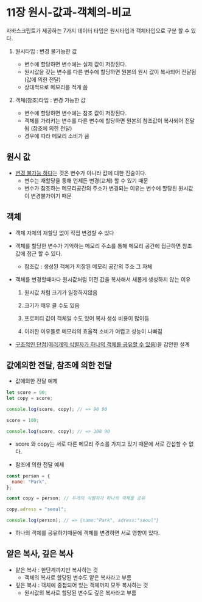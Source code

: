 # 11장 원시-값과-객체의-비교

자바스크립트가 제공하는 7가지 데이터 타입은 원시타입과 객체타입으로 구분 할 수 있다.

1. 원시타입 : 변경 불가능한 값

   - 변수에 할당하면 변수에는 실제 값이 저장된다.
   - 원시값을 갖는 변수를 다른 변수에 할당하면 원본의 원시 값이 복사되어 전달됨 (값에 의한 전달)
   - 상대적으로 메모리를 적게 씀

1. 객체(참조)타입 : 변경 가능한 값

   - 변수에 할당하면 변수에는 참조 값이 저장된다.
   - 객체를 가리키는 변수를 다른 변수에 할당하면 원본의 참조값이 복사되어 전달됨 (참조에 의한 전달)
   - 경우에 따라 메모리 소비가 큼

## 원시 값

- [변경 불가능 하다](#11장-원시-값과-객체의-비교)는 것은 변수가 아니라 값에 대한 진술이다.
  - 변수는 재할당을 퉁해 언제든 변경(교체) 할 수 있기 때문
  - 변수가 참조하는 메모리공간의 주소가 변경되는 이유는 변수에 할당된 원시값이 변경불가이기 때문

## 객체

- 객체 자체의 재할당 없이 직접 변경할 수 있다
- 객체를 할당한 변수가 기억하는 메모리 주소를 통해 메모리 공간에 접근하면 참조 값에 접근 할 수 있다.

  - 참조값 : 생성된 객체가 저장된 메모리 공간의 주소 그 자체

- 객체를 변경할때마다 원시값처럼 이전 값을 복사해서 새롭게 생성하지 않는 이유

  1. 원시값 처럼 크기가 일정하지않음

  1. 크기가 매우 클 수도 있음

  1. 프로퍼티 값이 객체일 수도 있어 복사 생성 비용이 많이듬

  1. 이러한 이유들로 메모리의 효율적 소비가 어렵고 성능이 나빠짐

- [구조적인 단점(여러개의 식별자가 하나의 객체를 공유할 수 있음)](#값에의한-전달-참조에-의한-전달)을 감안한 설계

## 값에의한 전달, 참조에 의한 전달

- 값에의한 전달 예제

```js
let score = 90;
let copy = score;

console.log(score, copy); // => 90 90

score = 100;

console.log(score, copy); // => 100 90
```

- score 와 copy는 서로 다른 메모리 주소를 가지고 있기 때문에 서로 간섭할 수 없다.

- 참조에 의한 전달 예제

```js
const person = {
  name: "Park",
};

const copy = person; // 두개의 식별자가 하나의 객체를 공유

copy.adress = "seoul";

console.log(person); // => {name:"Park", adress:"seoul"}
```

- 하나의 객체를 공유하기때문에 객체를 변경하면 서로 영향이 있다.

## 얕은 복사, 깊은 복사

- 얕은 복사 : 한단계까지만 복사하는 것
  - 객체의 복사로 할당된 변수도 얕은 복사라고 부름
- 깊은 복사 : 객체에 중첩되어 있는 객체까지 모두 복사하는 것
  - 원시값의 복사로 할당된 변수도 깊은 복사라고 부름
